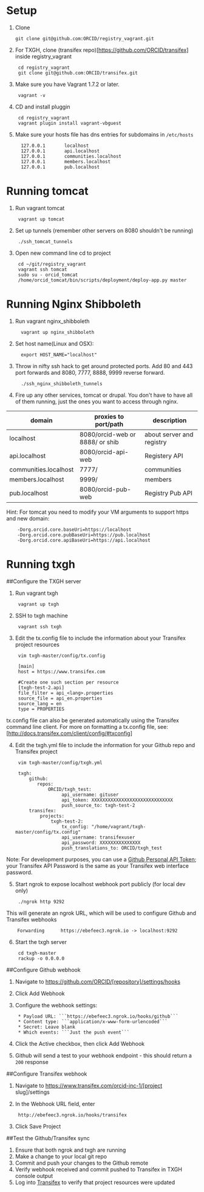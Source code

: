 
# Setup

1.  Clone

        git clone git@github.com:ORCID/registry_vagrant.git

2. For TXGH, clone (transifex repo)[https://github.com/ORCID/transifex] inside registry_vagrant

        cd registry_vagrant
        git clone git@github.com:ORCID/transifex.git

3. Make sure you have Vagrant 1.7.2 or later.

        vagrant -v

3. CD and install pluggin

        cd registry_vagrant
        vagrant plugin install vagrant-vbguest


4. Make sure your hosts file has dns entries for subdomains in `/etc/hosts`

         127.0.0.1       localhost
         127.0.0.1       api.localhost
         127.0.0.1       communities.localhost
         127.0.0.1       members.localhost
         127.0.0.1       pub.localhost

# Running tomcat

1. Run vagrant tomcat

        vagrant up tomcat

2. Set up tunnels (remember other servers on 8080 shouldn't be running)

        ./ssh_tomcat_tunnels

3. Open new command line cd to project 

        cd ~/git/registry_vagrant
        vagrant ssh tomcat
        sudo su - orcid_tomcat
        /home/orcid_tomcat/bin/scripts/deployment/deploy-app.py master

# Running Nginx Shibboleth

1. Run vagrant nginx_shibboleth

         vagrant up nginx_shibboleth

2. Set host name(Linux and OSX):

         export HOST_NAME="localhost"

3. Throw in nifty ssh hack to get around protected ports. Add 80 and 443 port forwards and 8080, 7777, 8888, 9999 reverse forward. 

         ./ssh_nginx_shibboleth_tunnels

4. Fire up any other services, tomcat or drupal. You don't have to have all of them running, just the ones you want to access through nginx.

| domain                 | proxies to port/path               | description                |
|------------------------|------------------------------------|----------------------------|
| localhost              | 8080/orcid-web or 8888/ or shib    | about server and registry  |
| api.localhost          | 8080/orcid-api-web                 | Registery API              |
| communities.localhost  | 7777/                              | communities                |
| members.localhost      | 9999/                              | members                    |
| pub.localhost          | 8080/orcid-pub-web                 | Registry Pub API           |

Hint: For tomcat you need to modify your VM arguments to support https and new domain:

        -Dorg.orcid.core.baseUri=https://localhost
        -Dorg.orcid.core.pubBaseUri=https://pub.localhost
        -Dorg.orcid.core.apiBaseUri=https://api.localhost

# Running txgh

##Configure the TXGH server

1. Run vagrant txgh

        vagrant up txgh

2. SSH to txgh machine

        vagrant ssh txgh

3. Edit the tx.config file to include the information about your Transifex project resources

        vim txgh-master/config/tx.config

        [main]
        host = https://www.transifex.com

        #Create one such section per resource
        [txgh-test-2.api]
        file_filter = api_<lang>.properties
        source_file = api_en.properties
        source_lang = en
        type = PROPERTIES

tx.config file can also be generated automatically using the Transifex command line client. For more on formatting a tx.config file, see: [http://docs.transifex.com/client/config/#txconfig]


4. Edit the txgh.yml file to include the information for your Github repo and Transifex project

        vim txgh-master/config/txgh.yml

        txgh:
            github:
               repos:
                   ORCID/txgh_test:
                        api_username: gituser
                        api_token: XXXXXXXXXXXXXXXXXXXXXXXXXXXXXX
                        push_source_to: txgh-test-2
            transifex:
                projects:
                    txgh-test-2:
                        tx_config: "/home/vagrant/txgh-master/config/tx.config"
                        api_username: transifexuser
                        api_password: XXXXXXXXXXXXXXX
                        push_translations_to: ORCID/txgh_test 

Note: For development purposes, you can use a [Github Personal API Token](https://github.com/blog/1509-personal-api-tokens); your Transifex API Password is the same as your Transifex web interface password.                                                    

5. Start ngrok to expose localhost webhook port publicly (for local dev only)

        ./ngrok http 9292

This will generate an ngrok URL, which will be used to configure Github and Transifex webhooks

        Forwarding      https://ebefeec3.ngrok.io -> localhost:9292

6. Start the txgh server

        cd txgh-master
        rackup -o 0.0.0.0

##Configure Github webhook

1. Navigate to https://github.com/ORCID/[repository]/settings/hooks
2. Click Add Webhook
3. Configure the webhook settings:

        * Payload URL: ```https://ebefeec3.ngrok.io/hooks/github```
        * Content type: ```application/x-www-form-urlencoded```
        * Secret: Leave blank
        * Which events: ```Just the push event```

4. Click the Active checkbox, then click Add Webhook
5. Github will send a test to your webhook endpoint - this should return a ```200``` response 

##Configure Transifex webhook

1. Navigate to https://www.transifex.com/orcid-inc-1/[project slug]/settings
2. In the Webhook URL field, enter
        
        http://ebefeec3.ngrok.io/hooks/transifex

3. Click Save Project

##Test the Github/Transifex sync

1. Ensure that both ngrok and txgh are running 
2. Make a change to your local git repo
2. Commit and push your changes to the Github remote
3. Verify webhook received and commit pushed to Transifex in TXGH console output
4. Log into [Transifex](https://www.transifex.com/signin) to verify that project resources were updated 




        



